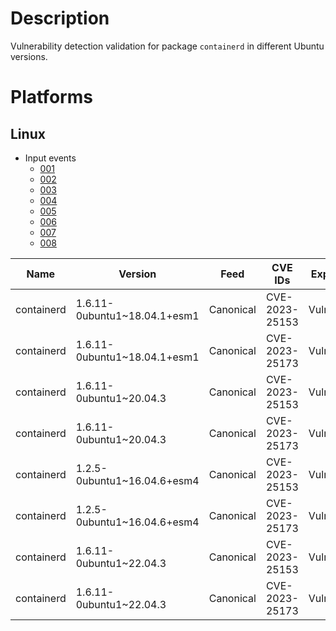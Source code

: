 # Description

Vulnerability detection validation for package `containerd` in different Ubuntu versions.

# Platforms

## Linux

- Input events
    - [001](input_001.json)
    - [002](input_002.json)
    - [003](input_003.json)
    - [004](input_004.json)
    - [005](input_005.json)
    - [006](input_006.json)
    - [007](input_007.json)
    - [008](input_008.json)


| Name        | Version                           | Feed      | CVE IDs         | Expected    |
|-------------|-----------------------------------|-----------|-----------------|-------------|
| containerd  | 1.6.11-0ubuntu1~18.04.1+esm1      | Canonical | CVE-2023-25153  | Vulnerable  |
| containerd  | 1.6.11-0ubuntu1~18.04.1+esm1      | Canonical | CVE-2023-25173  | Vulnerable  |
| containerd  | 1.6.11-0ubuntu1~20.04.3           | Canonical | CVE-2023-25153  | Vulnerable  |
| containerd  | 1.6.11-0ubuntu1~20.04.3           | Canonical | CVE-2023-25173  | Vulnerable  |
| containerd  | 1.2.5-0ubuntu1~16.04.6+esm4       | Canonical | CVE-2023-25153  | Vulnerable  |
| containerd  | 1.2.5-0ubuntu1~16.04.6+esm4       | Canonical | CVE-2023-25173  | Vulnerable  |
| containerd  | 1.6.11-0ubuntu1~22.04.3           | Canonical | CVE-2023-25153  | Vulnerable  |
| containerd  | 1.6.11-0ubuntu1~22.04.3           | Canonical | CVE-2023-25173  | Vulnerable  |
